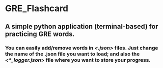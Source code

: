# GRE_Flashcard
## A simple python application (terminal-based) for practicing GRE words. 
### You can easily add/remove words in *<.json>* files. Just change the name of the .json file you want to load; and also the *<\*_logger.json*> file where you want to store your progress. 
